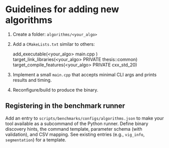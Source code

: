 # Guidelines for adding new algorithms

1. Create a folder: `algorithms/<your_algo>`
2. Add a `CMakeLists.txt` similar to others:

   add_executable(<your_algo>
     main.cpp
   )
   target_link_libraries(<your_algo> PRIVATE thesis::common)
   target_compile_features(<your_algo> PRIVATE cxx_std_20)

3. Implement a small `main.cpp` that accepts minimal CLI args and prints results and timing.
4. Reconfigure/build to produce the binary.

## Registering in the benchmark runner

Add an entry to `scripts/benchmarks/configs/algorithms.json` to make your tool available as a subcommand of the Python runner. Define binary discovery hints, the command template, parameter schema (with validation), and CSV mapping. See existing entries (e.g., `vig_info`, `segmentation`) for a template.
